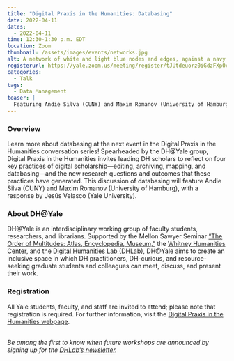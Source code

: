 ```yaml
---
title: "Digital Praxis in the Humanities: Databasing"
date: 2022-04-11
dates:
  - 2022-04-11
time: 12:30-1:30 p.m. EDT
location: Zoom
thumbnail: /assets/images/events/networks.jpg
alt: A network of white and light blue nodes and edges, against a navy blue background.
registerurl: https://yale.zoom.us/meeting/register/tJUtdeuorz0iGdzFXp0cNrgT3c6PQ9MFekVW
categories:
  - Talk
tags:
  - Data Management
teaser: |
  Featuring Andie Silva (CUNY) and Maxim Romanov (University of Hamburg), with a response by Jesús Velasco (Yale University), this event in the Digital Praxis in the Humanities conversation series will examine databasing practices and the research questions they produce.
---
```


### Overview
Learn more about databasing at the next event in the Digital Praxis in the Humanities conversation series! Spearheaded by the DH@Yale group, Digital Praxis in the Humanities invites leading DH scholars to reflect on four key practices of digital scholarship—editing, archiving, mapping, and databasing—and the new research questions and outcomes that these practices have generated. This discussion of databasing will feature Andie Silva (CUNY) and Maxim Romanov (University of Hamburg), with a response by Jesús Velasco (Yale University).

### About DH@Yale
DH@Yale is an interdisciplinary working group of faculty students, researchers, and librarians. Supported by the Mellon Sawyer Seminar <a href='https://orderofm.com/' target='_blank'>“The Order of Multitudes: Atlas, Encyclopedia, Museum,”</a> the <a href='https://whc.yale.edu/' target='_blank'>Whitney Humanities Center</a>, and the <a href='' target='_blank'>Digital Humanities Lab (DHLab)</a>, DH@Yale aims to create an inclusive space in which DH practitioners, DH-curious, and resource-seeking graduate students and colleagues can meet, discuss, and present their work.

### Registration
All Yale students, faculty, and staff are invited to attend; please note that registration is required. For further information, visit the <a href='https://whc.yale.edu/working-groups/digital-praxis-humanities-dhyale-conversation-series' target='_blank'>Digital Praxis in the Humanities webpage</a>.
<br>
<br>

*Be among the first to know when future workshops are announced by signing up for the <a href='https://subscribe.yale.edu/browse?search=digital+humanities' target='_blank'>DHLab’s newsletter</a>.*

